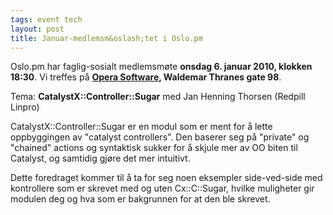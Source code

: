```yaml
---
tags: event tech
layout: post
title: Januar-medlemsm&oslash;tet i Oslo.pm
---
```


<p>Oslo.pm har faglig-sosialt medlemsmøte <strong>onsdag 6. januar 2010,
klokken 18:30</strong>. Vi treffes på 
<strong><a href="http://maps.google.com/maps?f=q&amp;source=s_q&amp;hl=en&amp;geocode=&amp;q=Opera+Software+ASA+Waldemar+Thranes+gate+98&amp;sll=59.928477,10.753877&amp;sspn=0.001664,0.007725&amp;ie=UTF8&amp;hq=Opera+Software+ASA+Waldemar+Thranes+gate+98&amp;hnear=&amp;ll=59.928566,10.753984&amp;spn=0.003328,0.011362&amp;z=17&amp;iwloc=A" title="Link til karttjeneste">Opera Software</a>, Waldemar Thranes gate 98</strong>.</p>

<p>Tema: <strong>CatalystX::Controller::Sugar</strong> med Jan Henning Thorsen (Redpill Linpro)</p>

<p>CatalystX::Controller::Sugar er en modul som er ment for å lette oppbyggingen av &quot;catalyst controllers&quot;. Den baserer seg på &quot;private&quot; og &quot;chained&quot; actions og syntaktisk sukker for å skjule mer av OO biten til Catalyst, og samtidig gjøre det mer intuitivt.

Dette foredraget kommer til å ta for seg noen eksempler side-ved-side med kontrollere som er skrevet med og uten Cx::C::Sugar, hvilke muligheter gir modulen deg og hva som er bakgrunnen for at den ble skrevet.
</p>

